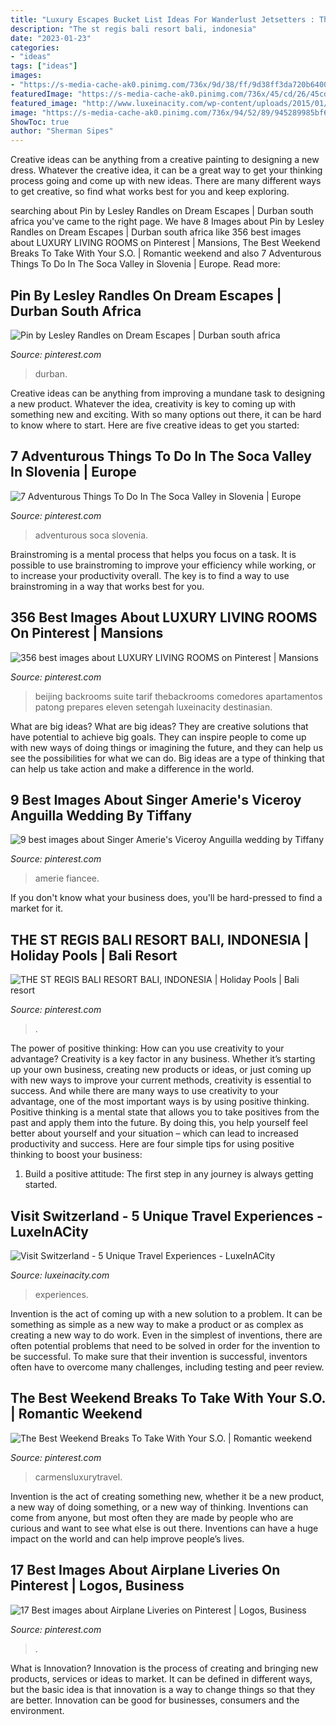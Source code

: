 ```yaml
---
title: "Luxury Escapes Bucket List Ideas For Wanderlust Jetsetters : The Best Weekend Breaks To Take With Your S.o."
description: "The st regis bali resort bali, indonesia"
date: "2023-01-23"
categories:
- "ideas"
tags: ["ideas"]
images:
- "https://s-media-cache-ak0.pinimg.com/736x/9d/38/ff/9d38ff3da720b6400687a8eb092464ff.jpg"
featuredImage: "https://s-media-cache-ak0.pinimg.com/736x/45/cd/26/45cd266400b72b0a4391b55031c52fd7.jpg"
featured_image: "http://www.luxeinacity.com/wp-content/uploads/2015/01/Beirut-Nightlife-Top-Rated-Nightclub-Experiences-150x150.jpg"
image: "https://s-media-cache-ak0.pinimg.com/736x/94/52/89/945289985bf6d448f2b30e410d206628--welcome-party-fiancee.jpg"
ShowToc: true
author: "Sherman Sipes"
---
```



Creative ideas can be anything from a creative painting to designing a new dress. Whatever the creative idea, it can be a great way to get your thinking process going and come up with new ideas. There are many different ways to get creative, so find what works best for you and keep exploring.

	

		
searching about Pin by Lesley Randles on Dream Escapes | Durban south africa you've came to the right page. We have 8 Images about Pin by Lesley Randles on Dream Escapes | Durban south africa like 356 best images about LUXURY LIVING ROOMS on Pinterest | Mansions, The Best Weekend Breaks To Take With Your S.O. | Romantic weekend and also 7 Adventurous Things To Do In The Soca Valley in Slovenia | Europe. Read more:
		
    
## Pin By Lesley Randles On Dream Escapes | Durban South Africa

<img loading=lazy src="https://i.pinimg.com/736x/23/40/6c/23406cab23ed532589a2d8f2e27c79fc--durban-south-africa-mountains.jpg" onerror="this.onerror=null;this.src='https://tse1.mm.bing.net/th?id=OIP.Hv5wT6Uwc0Zu6VBmabcc1QHaE8&amp;pid=15.1';" alt="Pin by Lesley Randles on Dream Escapes | Durban south africa">

_Source: pinterest.com_

>durban. 

	

Creative ideas can be anything from improving a mundane task to designing a new product. Whatever the idea, creativity is key to coming up with something new and exciting. With so many options out there, it can be hard to know where to start. Here are five creative ideas to get you started:

    
## 7 Adventurous Things To Do In The Soca Valley In Slovenia | Europe

<img loading=lazy src="https://i.pinimg.com/originals/2e/0e/08/2e0e08af3cdd2b20505ebad3ea426a7f.jpg" onerror="this.onerror=null;this.src='https://tse3.mm.bing.net/th?id=OIP.arC73QEaGt9IAPPZF7v5UgHaEK&amp;pid=15.1';" alt="7 Adventurous Things To Do In The Soca Valley in Slovenia | Europe">

_Source: pinterest.com_

>adventurous soca slovenia. 

	

Brainstroming is a mental process that helps you focus on a task. It is possible to use brainstroming to improve your efficiency while working, or to increase your productivity overall. The key is to find a way to use brainstroming in a way that works best for you.

    
## 356 Best Images About LUXURY LIVING ROOMS On Pinterest | Mansions

<img loading=lazy src="https://s-media-cache-ak0.pinimg.com/736x/9d/38/ff/9d38ff3da720b6400687a8eb092464ff.jpg" onerror="this.onerror=null;this.src='https://tse1.mm.bing.net/th?id=OIP.vXenOoKJT5zXFO6RLuPWkAHaFl&amp;pid=15.1';" alt="356 best images about LUXURY LIVING ROOMS on Pinterest | Mansions">

_Source: pinterest.com_

>beijing backrooms suite tarif thebackrooms comedores apartamentos patong prepares eleven setengah luxeinacity destinasian. 

	

What are big ideas?
What are big ideas? They are creative solutions that have potential to achieve big goals. They can inspire people to come up with new ways of doing things or imagining the future, and they can help us see the possibilities for what we can do. Big ideas are a type of thinking that can help us take action and make a difference in the world.

    
## 9 Best Images About Singer Amerie&#039;s Viceroy Anguilla Wedding By Tiffany

<img loading=lazy src="https://s-media-cache-ak0.pinimg.com/736x/94/52/89/945289985bf6d448f2b30e410d206628--welcome-party-fiancee.jpg" onerror="this.onerror=null;this.src='https://tse1.mm.bing.net/th?id=OIP.KXRpcM9hfMJ5iYzyFVdUegHaE6&amp;pid=15.1';" alt="9 best images about Singer Amerie&#039;s Viceroy Anguilla wedding by Tiffany">

_Source: pinterest.com_

>amerie fiancee. 

	

If you don't know what your business does, you'll be hard-pressed to find a market for it.

    
## THE ST REGIS BALI RESORT BALI, INDONESIA | Holiday Pools | Bali Resort

<img loading=lazy src="https://i.pinimg.com/originals/d3/92/73/d39273108ec4e809ef0d4a56cc70a166.jpg" onerror="this.onerror=null;this.src='https://tse2.mm.bing.net/th?id=OIP.D4bVHnA661JtoM7iS6nfMwHaLH&amp;pid=15.1';" alt="THE ST REGIS BALI RESORT BALI, INDONESIA | Holiday Pools | Bali resort">

_Source: pinterest.com_

>. 

	

The power of positive thinking: How can you use creativity to your advantage?
Creativity is a key factor in any business. Whether it’s starting up your own business, creating new products or ideas, or just coming up with new ways to improve your current methods, creativity is essential to success. And while there are many ways to use creativity to your advantage, one of the most important ways is by using positive thinking.
Positive thinking is a mental state that allows you to take positives from the past and apply them into the future. By doing this, you help yourself feel better about yourself and your situation – which can lead to increased productivity and success. Here are four simple tips for using positive thinking to boost your business: 

1) Build a positive attitude: The first step in any journey is always getting started.

    
## Visit Switzerland - 5 Unique Travel Experiences - LuxeInACity

<img loading=lazy src="http://www.luxeinacity.com/wp-content/uploads/2015/01/Beirut-Nightlife-Top-Rated-Nightclub-Experiences-150x150.jpg" onerror="this.onerror=null;this.src='https://tse2.mm.bing.net/th?id=OIP.UH5pf3-asjFJrZzQRox97gAAAA&amp;pid=15.1';" alt="Visit Switzerland - 5 Unique Travel Experiences - LuxeInACity">

_Source: luxeinacity.com_

>experiences. 

	

Invention is the act of coming up with a new solution to a problem. It can be something as simple as a new way to make a product or as complex as creating a new way to do work. Even in the simplest of inventions, there are often potential problems that need to be solved in order for the invention to be successful. To make sure that their invention is successful, inventors often have to overcome many challenges, including testing and peer review.

    
## The Best Weekend Breaks To Take With Your S.O. | Romantic Weekend

<img loading=lazy src="https://i.pinimg.com/originals/87/30/cb/8730cb98dba1383b35436f57f0627ed3.jpg" onerror="this.onerror=null;this.src='https://tse2.mm.bing.net/th?id=OIP.-KYgAx88Zu38byUaiyH3PQHaMF&amp;pid=15.1';" alt="The Best Weekend Breaks To Take With Your S.O. | Romantic weekend">

_Source: pinterest.com_

>carmensluxurytravel. 

	

Invention is the act of creating something new, whether it be a new product, a new way of doing something, or a new way of thinking. Inventions can come from anyone, but most often they are made by people who are curious and want to see what else is out there. Inventions can have a huge impact on the world and can help improve people’s lives.

    
## 17 Best Images About Airplane Liveries On Pinterest | Logos, Business

<img loading=lazy src="https://s-media-cache-ak0.pinimg.com/736x/45/cd/26/45cd266400b72b0a4391b55031c52fd7.jpg" onerror="this.onerror=null;this.src='https://tse2.mm.bing.net/th?id=OIP.SJgDLBnWngXVQjZSkvBtmwEsDN&amp;pid=15.1';" alt="17 Best images about Airplane Liveries on Pinterest | Logos, Business">

_Source: pinterest.com_

>. 

	

What is Innovation?
Innovation is the process of creating and bringing new products, services or ideas to market. It can be defined in different ways, but the basic idea is that innovation is a way to change things so that they are better. Innovation can be good for businesses, consumers and the environment.

